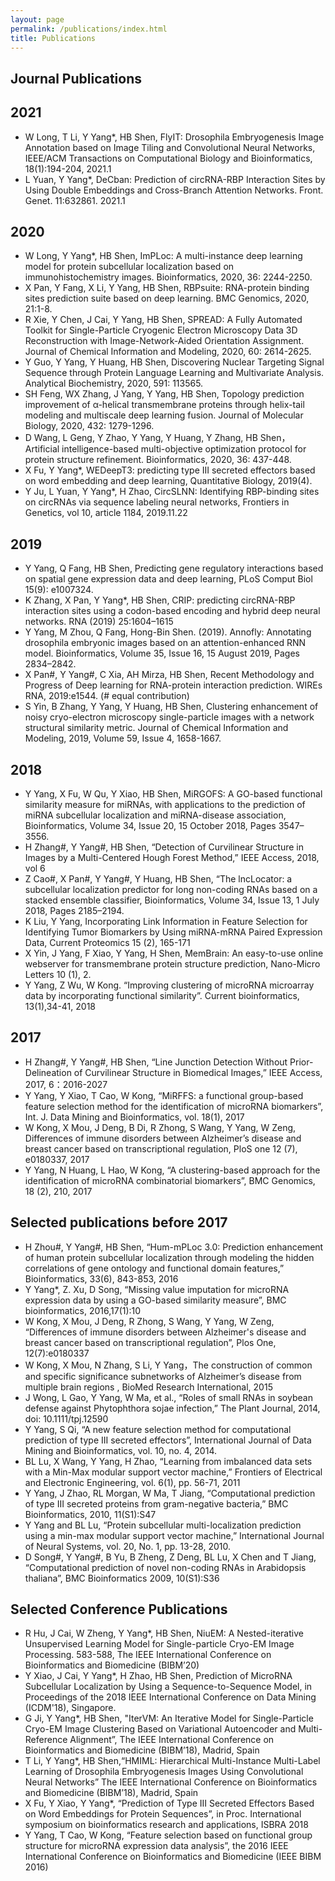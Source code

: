 ```yaml
---
layout: page
permalink: /publications/index.html
title: Publications
---
```

## Journal Publications
## 2021

- W Long, T Li, Y Yang*, HB Shen, FlyIT: Drosophila Embryogenesis Image Annotation based on Image Tiling and Convolutional Neural Networks, IEEE/ACM Transactions on Computational Biology and Bioinformatics, 18(1):194-204, 2021.1
- L Yuan, Y Yang*, DeCban: Prediction of circRNA-RBP Interaction Sites by Using Double Embeddings and Cross-Branch Attention Networks. Front. Genet. 11:632861. 2021.1

## 2020

- W Long, Y Yang*, HB Shen, ImPLoc: A multi-instance deep learning model for protein subcellular localization based on immunohistochemistry images. Bioinformatics, 2020, 36: 2244-2250.
- X Pan, Y Fang, X Li, Y Yang, HB Shen, RBPsuite: RNA-protein binding sites prediction suite based on deep learning. BMC Genomics, 2020, 21:1-8.
- R Xie, Y Chen, J Cai, Y Yang, HB Shen, SPREAD: A Fully Automated Toolkit for Single-Particle Cryogenic Electron Microscopy Data 3D Reconstruction with Image-Network-Aided Orientation Assignment. Journal of Chemical Information and Modeling, 2020, 60: 2614-2625.
- Y Guo, Y Yang, Y Huang, HB Shen, Discovering Nuclear Targeting Signal Sequence through Protein Language Learning and Multivariate Analysis. Analytical Biochemistry, 2020, 591: 113565.
- SH Feng, WX Zhang, J Yang, Y Yang, HB Shen, Topology prediction improvement of α-helical transmembrane proteins through helix-tail modeling and multiscale deep learning fusion. Journal of Molecular Biology, 2020, 432: 1279-1296. 
- D Wang, L Geng, Y Zhao, Y Yang, Y Huang, Y Zhang, HB Shen， Artificial intelligence-based multi-objective optimization protocol for protein structure refinement. Bioinformatics, 2020, 36: 437-448.
-	X Fu, Y Yang*, WEDeepT3: predicting type III secreted effectors based on word embedding and deep learning, Quantitative Biology, 2019(4).
-	Y Ju, L Yuan, Y Yang*, H Zhao, CircSLNN: Identifying RBP-binding sites on circRNAs via sequence labeling neural networks, Frontiers in Genetics, vol 10, article 1184, 2019.11.22  

## 2019

- Y Yang, Q Fang, HB Shen, Predicting gene regulatory interactions based on spatial gene expression data and deep learning, PLoS Comput Biol 15(9): e1007324.
- K Zhang, X Pan, Y Yang*, HB Shen, CRIP: predicting circRNA-RBP interaction sites using a codon-based encoding and hybrid deep neural networks. RNA (2019) 25:1604–1615
- Y Yang, M Zhou, Q Fang, Hong-Bin Shen. (2019). Annofly: Annotating drosophila embryonic images based on an attention-enhanced RNN model. Bioinformatics, Volume 35, Issue 16, 15 August 2019, Pages 2834–2842.
- X Pan#, Y Yang#, C Xia, AH Mirza, HB Shen, Recent Methodology and Progress of Deep learning for RNA-protein interaction prediction. WIREs RNA, 2019:e1544. (# equal contribution)
- S Yin, B Zhang, Y Yang, Y Huang, HB Shen, Clustering enhancement of noisy cryo-electron microscopy single-particle images with a network structural similarity metric. Journal of Chemical Information and Modeling, 2019, Volume 59, Issue 4, 1658-1667. 

## 2018
- Y Yang, X Fu, W Qu, Y Xiao, HB Shen, MiRGOFS: A GO-based functional similarity measure for miRNAs, with applications to the prediction of miRNA subcellular localization and miRNA-disease association, Bioinformatics, Volume 34, Issue 20, 15 October 2018, Pages 3547–3556.
- H Zhang#, Y Yang#, HB Shen, “Detection of Curvilinear Structure in Images by a Multi-Centered Hough Forest Method,” IEEE Access, 2018, vol 6
- Z Cao#, X Pan#, Y Yang#, Y Huang, HB Shen, “The lncLocator: a subcellular localization predictor for long non-coding RNAs based on a stacked ensemble classifier, Bioinformatics, Volume 34, Issue 13, 1 July 2018, Pages 2185–2194. 
- K Liu, Y Yang, Incorporating Link Information in Feature Selection for Identifying Tumor Biomarkers by Using miRNA-mRNA Paired Expression Data, Current Proteomics 15 (2), 165-171
- X Yin, J Yang, F Xiao, Y Yang, H Shen, MemBrain: An easy-to-use online webserver for transmembrane protein structure prediction, Nano-Micro Letters 10 (1), 2.
- Y Yang, Z Wu, W Kong. “Improving clustering of microRNA microarray data by incorporating functional similarity”. Current bioinformatics, 13(1),34-41, 2018

## 2017
- H Zhang#, Y Yang#, HB Shen, “Line Junction Detection Without Prior-Delineation of Curvilinear Structure in Biomedical Images,” IEEE Access, 2017, 6：2016-2027
- Y Yang, Y Xiao, T Cao, W Kong, “MiRFFS: a functional group-based feature selection method for the identification of microRNA biomarkers”, Int. J. Data Mining and Bioinformatics, vol. 18(1), 2017
- W Kong, X Mou, J Deng, B Di, R Zhong, S Wang, Y Yang, W Zeng, Differences of immune disorders between Alzheimer’s disease and breast cancer based on transcriptional regulation, PloS one 12 (7), e0180337, 2017
- Y Yang, N Huang, L Hao, W Kong, “A clustering-based approach for the identification of microRNA combinatorial biomarkers”, BMC Genomics, 18 (2), 210, 2017

## Selected publications before 2017
- H Zhou#, Y Yang#, HB Shen, “Hum-mPLoc 3.0: Prediction enhancement of human protein subcellular localization through modeling the hidden correlations of gene ontology and functional domain features,” Bioinformatics, 33(6), 843-853, 2016
- Y Yang*, Z. Xu, D Song, “Missing value imputation for microRNA expression data by using a GO-based similarity measure”, BMC bioinformatics, 2016,17(1):10
- W Kong, X Mou, J Deng, R Zhong, S Wang, Y Yang, W Zeng, “Differences of immune disorders between Alzheimer's disease and breast cancer based on transcriptional regulation”, Plos One, 12(7):e0180337
- W Kong, X Mou, N Zhang, S Li, Y Yang，The construction of common and specific significance subnetworks of Alzheimer’s disease from multiple brain regions , BioMed Research International, 2015
- J Wong, L Gao, Y Yang, W Ma, et al., “Roles of small RNAs in soybean defense against Phytophthora sojae infection,” The Plant Journal, 2014, doi: 10.1111/tpj.12590
- Y Yang, S Qi, “A new feature selection method for computational prediction of type III secreted effectors”, International Journal of Data Mining and Bioinformatics, vol. 10, no. 4, 2014.
- BL Lu, X Wang, Y Yang, H Zhao, “Learning from imbalanced data sets with a Min-Max modular support vector machine,” Frontiers of Electrical and Electronic Engineering, vol. 6(1), pp. 56-71, 2011
- Y Yang, J Zhao, RL Morgan, W Ma, T Jiang, “Computational prediction of type III secreted proteins from gram-negative bacteria,” BMC Bioinformatics, 2010, 11(S1):S47
- Y Yang and BL Lu, “Protein subcellular multi-localization prediction using a min-max modular support vector machine,” International Journal of Neural Systems, vol. 20, No. 1, pp. 13-28, 2010. 
- D Song#, Y Yang#, B Yu, B Zheng, Z Deng, BL Lu, X Chen and T Jiang, “Computational prediction of novel non-coding RNAs in Arabidopsis thaliana”, BMC Bioinformatics 2009, 10(S1):S36

## Selected Conference Publications

- R Hu, J Cai, W Zheng, Y Yang*, HB Shen, NiuEM: A Nested-iterative Unsupervised Learning Model for Single-particle Cryo-EM Image Processing. 583-588, The IEEE International Conference on Bioinformatics and Biomedicine (BIBM’20)
- Y Xiao, J Cai, Y Yang*, H Zhao, HB Shen, Prediction of MicroRNA Subcellular Localization by Using a Sequence-to-Sequence Model, in Proceedings of the 2018 IEEE International Conference on Data Mining (ICDM'18), Singapore.
- G Ji, Y Yang*, HB Shen, "IterVM: An Iterative Model for Single-Particle Cryo-EM Image Clustering Based on Variational Autoencoder and Multi-Reference Alignment”, The IEEE International Conference on Bioinformatics and Biomedicine (BIBM’18), Madrid, Spain
- T Li, Y Yang*, HB Shen,“HMIML: Hierarchical Multi-Instance Multi-Label Learning of Drosophila Embryogenesis Images Using Convolutional Neural Networks” The IEEE International Conference on Bioinformatics and Biomedicine (BIBM’18), Madrid, Spain 
- X Fu, Y Xiao, Y Yang*, “Prediction of Type III Secreted Effectors Based on Word Embeddings for Protein Sequences”, in Proc. International symposium on bioinformatics research and applications, ISBRA 2018
- Y Yang, T Cao, W Kong, “Feature selection based on functional group structure for microRNA expression data analysis”, the 2016 IEEE International Conference on Bioinformatics and Biomedicine (IEEE BIBM 2016)

